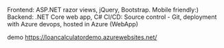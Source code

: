 Frontend: ASP.NET razor views, jQuery, Bootstrap. Mobile friendly:)
Backend: .NET Core web app, C#
CI/CD: Source control - Git, deployment with Azure devops, hosted in Azure (WebApp)

demo https://loancalculatordemo.azurewebsites.net/
